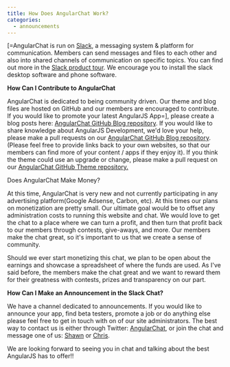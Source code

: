 ```yaml
---
title: How Does AngularChat Work?
categories:
  - announcements
---
```

<p>[=AngularChat is run on <a href="https://slack.com/" target="_blank">Slack</a>, a messaging system &amp; platform for communication. Members can send messages and files to each other and also into shared channels of communication on specific topics. You can find out more in the <a href="https://slack.com/is" target="_blank">Slack product tour</a>. We encourage you to install the slack desktop software and phone software.
</p>
<p>
	<b>How Can I Contribute to AngularChat</b>
</p>
<p>
	AngularChat is dedicated to being community driven. Our theme and blog files are hosted on GitHub and our members are encouraged to contribute. If you would like to promote your latest AngularJS App=], please create a blog posts here: <a href="https://github.com/AngularChat/blog" target="_blank">AngularChat GitHub Blog repository</a>. If you would like to share knowledge about AngularJS Development, we'd love your help, please make a pull requests on our <a href="https://github.com/AngularChat/blog" target="_blank">AngularChat GitHub Blog repository</a>. (Please feel free to provide links back to your own websites, so that our members can find more of your content / apps if they enjoy it). If you think the theme could use an upgrade or change, please make a pull request on our <a href="https://github.com/AngularChat/theme" target="_blank">AngularChat GitHub Theme repository.</a>
</p>
<p>
	Does AngularChat Make Money?
</p>
<p>
	At this time, AngularChat is very new and not currently participating in any advertising platform(Google Adsense, Carbon, etc). At this times our plans on monetization are pretty small. Our ultimate goal would be to offset any administration costs to running this website and chat. We would love to get the chat to a place where we can turn a profit, and then turn that profit back to our members through contests, give-aways, and more. Our members make the chat great, so it's important to us that we create a sense of community.
</p>
<p>
	Should we ever start monetizing this chat, we plan to be open about the earnings and showcase a spreadsheet of where the funds are used. As I've said before, the members make the chat great and we want to reward them for their greatness with contests, prizes and transparency on our part.
</p>
<p>
	<b>How Can I Make an Announcement in the Slack Chat?</b>
</p>
<p>
	We have a channel dedicated to announcements. If you would like to announce your app, find beta testers, promote a job or do anything else please feel free to get in touch with on of our site administrators. The best way to contact us is either through Twitter: <a href="https://twitter.com/AngularChat" target="_blank">AngularChat</a>, or join the chat and message one of us: <a href="https://AngularChat.slack.com/team/smayzes/">Shawn</a> or <a href="https://AngularChat.slack.com/team/cmbirk/">Chris</a>.
</p>
<p>
	We are looking forward to seeing you in chat and talking about the best AngularJS has to offer!!
</p>